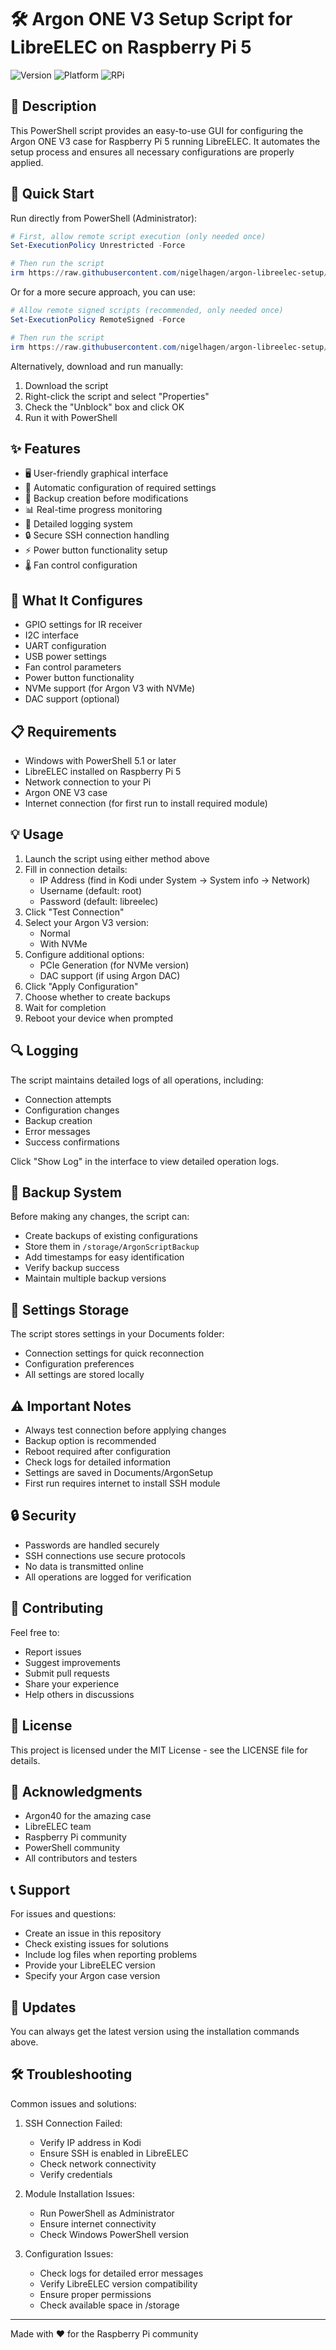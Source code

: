 # 🛠️ Argon ONE V3 Setup Script for LibreELEC on Raspberry Pi 5

![Version](https://img.shields.io/badge/version-1.2.1-blue)
![Platform](https://img.shields.io/badge/platform-LibreELEC-green)
![RPi](https://img.shields.io/badge/device-Raspberry%20Pi%205-red)

## 📝 Description

This PowerShell script provides an easy-to-use GUI for configuring the Argon ONE V3 case for Raspberry Pi 5 running LibreELEC. It automates the setup process and ensures all necessary configurations are properly applied.

## 🚀 Quick Start

Run directly from PowerShell (Administrator):
```powershell
# First, allow remote script execution (only needed once)
Set-ExecutionPolicy Unrestricted -Force

# Then run the script
irm https://raw.githubusercontent.com/nigelhagen/argon-libreelec-setup/main/argonv3.ps1 | iex
```

Or for a more secure approach, you can use:
```powershell
# Allow remote signed scripts (recommended, only needed once)
Set-ExecutionPolicy RemoteSigned -Force

# Then run the script
irm https://raw.githubusercontent.com/nigelhagen/argon-libreelec-setup/main/argonv3.ps1 | iex
```

Alternatively, download and run manually:
1. Download the script
2. Right-click the script and select "Properties"
3. Check the "Unblock" box and click OK
4. Run it with PowerShell

## ✨ Features

- 🖥️ User-friendly graphical interface
- 🔄 Automatic configuration of required settings
- 💾 Backup creation before modifications
- 📊 Real-time progress monitoring
- 📝 Detailed logging system
- 🔒 Secure SSH connection handling
- ⚡ Power button functionality setup
- 🌡️ Fan control configuration

## 🔧 What It Configures

- GPIO settings for IR receiver
- I2C interface
- UART configuration
- USB power settings
- Fan control parameters
- Power button functionality
- NVMe support (for Argon V3 with NVMe)
- DAC support (optional)

## 📋 Requirements

- Windows with PowerShell 5.1 or later
- LibreELEC installed on Raspberry Pi 5
- Network connection to your Pi
- Argon ONE V3 case
- Internet connection (for first run to install required module)

## 💡 Usage

1. Launch the script using either method above
2. Fill in connection details:
   - IP Address (find in Kodi under System → System info → Network)
   - Username (default: root)
   - Password (default: libreelec)
3. Click "Test Connection"
4. Select your Argon V3 version:
   - Normal
   - With NVMe
5. Configure additional options:
   - PCIe Generation (for NVMe version)
   - DAC support (if using Argon DAC)
6. Click "Apply Configuration"
7. Choose whether to create backups
8. Wait for completion
9. Reboot your device when prompted

## 🔍 Logging

The script maintains detailed logs of all operations, including:
- Connection attempts
- Configuration changes
- Backup creation
- Error messages
- Success confirmations

Click "Show Log" in the interface to view detailed operation logs.

## 🛟 Backup System

Before making any changes, the script can:
- Create backups of existing configurations
- Store them in `/storage/ArgonScriptBackup`
- Add timestamps for easy identification
- Verify backup success
- Maintain multiple backup versions

## 💾 Settings Storage

The script stores settings in your Documents folder:
- Connection settings for quick reconnection
- Configuration preferences
- All settings are stored locally

## ⚠️ Important Notes

- Always test connection before applying changes
- Backup option is recommended
- Reboot required after configuration
- Check logs for detailed information
- Settings are saved in Documents/ArgonSetup
- First run requires internet to install SSH module

## 🔒 Security

- Passwords are handled securely
- SSH connections use secure protocols
- No data is transmitted online
- All operations are logged for verification

## 🤝 Contributing

Feel free to:
- Report issues
- Suggest improvements
- Submit pull requests
- Share your experience
- Help others in discussions

## 📜 License

This project is licensed under the MIT License - see the LICENSE file for details.

## 🙏 Acknowledgments

- Argon40 for the amazing case
- LibreELEC team
- Raspberry Pi community
- PowerShell community
- All contributors and testers

## 📞 Support

For issues and questions:
- Create an issue in this repository
- Check existing issues for solutions
- Include log files when reporting problems
- Provide your LibreELEC version
- Specify your Argon case version

## 🔄 Updates

You can always get the latest version using the installation commands above.

## 🛠️ Troubleshooting

Common issues and solutions:
1. SSH Connection Failed:
   - Verify IP address in Kodi
   - Ensure SSH is enabled in LibreELEC
   - Check network connectivity
   - Verify credentials

2. Module Installation Issues:
   - Run PowerShell as Administrator
   - Ensure internet connectivity
   - Check Windows PowerShell version

3. Configuration Issues:
   - Check logs for detailed error messages
   - Verify LibreELEC version compatibility
   - Ensure proper permissions
   - Check available space in /storage

---
Made with ❤️ for the Raspberry Pi community
